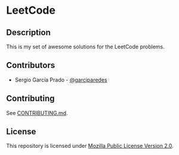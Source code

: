 # LeetCode 

## Description

This is my set of awesome solutions for the LeetCode problems.

## Contributors

  * Sergio García Prado - [@garciparedes](http://garciparedes.me)

## Contributing

See [CONTRIBUTING.md](CONTRIBUTING.md).

## License

This repository is licensed under [Mozilla Public License Version 2.0](LICENSE).

